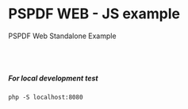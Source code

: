 # PSPDF WEB - JS example
PSPDF Web Standalone Example

<br/><br/>
##### For local development test
```php -S localhost:8080```
